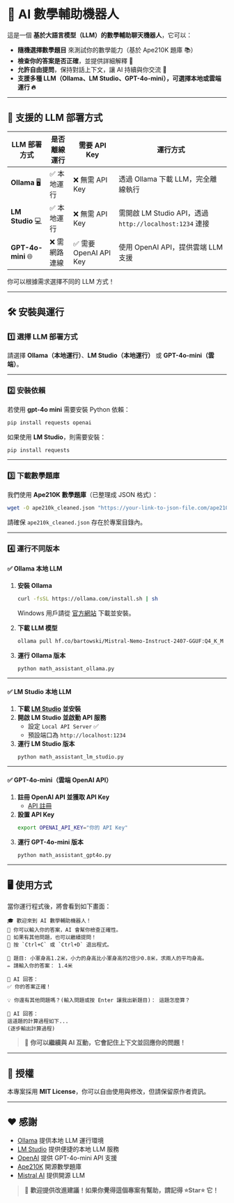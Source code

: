 
# 🧮 AI 數學輔助機器人

這是一個 **基於大語言模型（LLM）的數學輔助聊天機器人**，它可以：
- **隨機選擇數學題目** 來測試你的數學能力（基於 Ape210K 題庫 📚）
- **檢查你的答案是否正確**，並提供詳細解釋 🤖
- **允許自由提問**，保持對話上下文，讓 AI 持續與你交流 💬
- **支援多種 LLM（Ollama、LM Studio、GPT-4o-mini），可選擇本地或雲端運行 🔥**

---

## 🚀 支援的 LLM 部署方式
| LLM 部署方式  | 是否離線運行 | 需要 API Key | 運行方式 |
|--------------|------------|------------|---------|
| **Ollama** 🖥️ | ✅ 本地運行 | ❌ 無需 API Key | 透過 Ollama 下載 LLM，完全離線執行 |
| **LM Studio** 💻 | ✅ 本地運行 | ❌ 無需 API Key | 需開啟 LM Studio API，透過 `http://localhost:1234` 連接 |
| **GPT-4o-mini** 🌐 | ❌ 需網路連線 | ✅ 需要 OpenAI API Key | 使用 OpenAI API，提供雲端 LLM 支援 |

你可以根據需求選擇不同的 LLM 方式！

---

## 🛠️ 安裝與運行
### **1️⃣ 選擇 LLM 部署方式**
請選擇 **Ollama（本地運行）**、**LM Studio（本地運行）** 或 **GPT-4o-mini（雲端）**。

---

### **2️⃣ 安裝依賴**
若使用 **gpt-4o mini** 需要安裝 Python 依賴：
```bash
pip install requests openai
```
如果使用 **LM Studio**，則需要安裝：
```bash
pip install requests
```

---

### **3️⃣ 下載數學題庫**
我們使用 **Ape210K 數學題庫**（已整理成 JSON 格式）：
```bash
wget -O ape210k_cleaned.json "https://your-link-to-json-file.com/ape210k_cleaned.json"
```
請確保 `ape210k_cleaned.json` 存在於專案目錄內。

---

### **4️⃣ 運行不同版本**
#### ✅ **Ollama 本地 LLM**
1. **安裝 Ollama**
   ```bash
   curl -fsSL https://ollama.com/install.sh | sh
   ```
   Windows 用戶請從 [官方網站](https://ollama.com/) 下載並安裝。

2. **下載 LLM 模型**
   ```bash
   ollama pull hf.co/bartowski/Mistral-Nemo-Instruct-2407-GGUF:Q4_K_M  # 或者使用 llama3, gemma 可自行於程式內修改
   ```

3. **運行 Ollama 版本**
   ```bash
   python math_assistant_ollama.py
   ```

---

#### ✅ **LM Studio 本地 LLM**
1. **下載 [LM Studio](https://lmstudio.ai/) 並安裝**
2. **開啟 LM Studio 並啟動 API 服務**
   - 設定 `Local API Server` ✅
   - 預設端口為 `http://localhost:1234`
3. **運行 LM Studio 版本**
   ```bash
   python math_assistant_lm_studio.py
   ```

---

#### ✅ **GPT-4o-mini（雲端 OpenAI API）**
1. **註冊 OpenAI API 並獲取 API Key**
   - [API 註冊](https://platform.openai.com/signup/)
2. **設置 API Key**
   ```bash
   export OPENAI_API_KEY="你的 API Key"
   ```
3. **運行 GPT-4o-mini 版本**
   ```bash
   python math_assistant_gpt4o.py
   ```

---

## 🖥️ 使用方式
當你運行程式後，將會看到如下畫面：
```
🎓 歡迎來到 AI 數學輔助機器人！
🔹 你可以輸入你的答案，AI 會幫你檢查正確性。
🔹 如果有其他問題，也可以繼續提問！
🔹 按 `Ctrl+C` 或 `Ctrl+D` 退出程式。

📌 題目: 小軍身高1.2米，小力的身高比小軍身高的2倍少0.8米，求兩人的平均身高。
✏️ 請輸入你的答案： 1.4米

📖 AI 回答：
✅ 你的答案正確！

💡 你還有其他問題嗎？(輸入問題或按 Enter 讓我出新題目)： 這題怎麼算？

📖 AI 回答：
這道題的計算過程如下...
(逐步輸出計算過程)
```
> 📌 **你可以繼續與 AI 互動，它會記住上下文並回應你的問題！**

---

## 📜 授權
本專案採用 **MIT License**，你可以自由使用與修改，但請保留原作者資訊。

---

## ❤️ 感謝
- [Ollama](https://ollama.com/) 提供本地 LLM 運行環境
- [LM Studio](https://lmstudio.ai/) 提供便捷的本地 LLM 服務
- [OpenAI](https://openai.com/) 提供 GPT-4o-mini API 支援
- [Ape210K](https://github.com/Chenny0808/ape210k) 開源數學題庫
- [Mistral AI](https://mistral.ai/) 提供開源 LLM

> 📌 **歡迎提供改進建議！如果你覺得這個專案有幫助，請記得 ⭐Star⭐ 它！**
